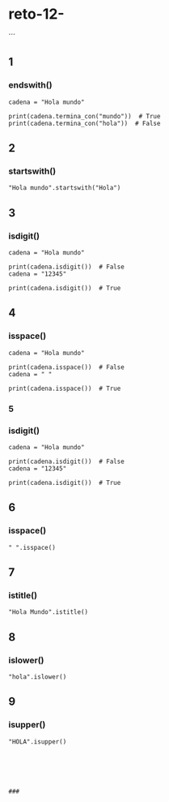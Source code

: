 # reto-12-
´´´
## 1 
### endswith()

```
cadena = "Hola mundo"

print(cadena.termina_con("mundo"))  # True
print(cadena.termina_con("hola"))  # False
```
## 2 
### startswith()
```
"Hola mundo".startswith("Hola")
```
## 3
### isdigit()
```
cadena = "Hola mundo"

print(cadena.isdigit())  # False
cadena = "12345"

print(cadena.isdigit())  # True
```
## 4 
### isspace()
```
cadena = "Hola mundo"

print(cadena.isspace())  # False
cadena = " "

print(cadena.isspace())  # True
```
### 5
### isdigit()
```
cadena = "Hola mundo"

print(cadena.isdigit())  # False
cadena = "12345"

print(cadena.isdigit())  # True
```
## 6 
### isspace()
```
" ".isspace()
```
## 7
### istitle()
```
"Hola Mundo".istitle()
```
## 8
### islower()
```
"hola".islower()
```
## 9
### isupper()
```
"HOLA".isupper()






###
